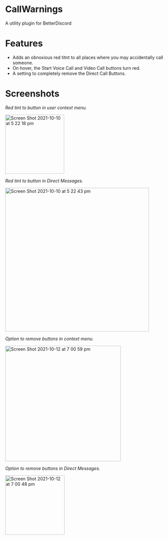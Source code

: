 # CallWarnings

A utility plugin for BetterDiscord

# Features

- Adds an obnoxious red titnt to all places where you may accidentally call someone.
- On hover, the Start Voice Call and Video Call buttons turn red.
- A setting to completely remove the Direct Call Buttons.

# Screenshots

*Red tint to button in user context menu.*

<img width="188" alt="Screen Shot 2021-10-10 at 5 22 18 pm" src="https://user-images.githubusercontent.com/87679354/136685110-62207ede-f50f-4804-b3e6-0a679d31ccc4.png">

*Red tint to button in Direct Messages.*

<img width="458" alt="Screen Shot 2021-10-10 at 5 22 43 pm" src="https://user-images.githubusercontent.com/87679354/136685112-151733ca-9eaf-4cbe-91c0-ea2b02947059.png">

*Option to remove buttons in context menu.*

<img width="368" alt="Screen Shot 2021-10-12 at 7 00 59 pm" src="https://user-images.githubusercontent.com/87679354/136916411-fdd4d7b9-bd2b-411b-90d0-e070ce678d62.png">

*Option to remove buttons in Direct Messages.*

<img width="189" alt="Screen Shot 2021-10-12 at 7 00 48 pm" src="https://user-images.githubusercontent.com/87679354/136916420-88aee026-8796-46c3-a2b7-e1e57417e457.png">
